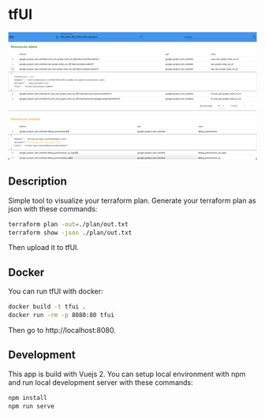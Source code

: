# tfUI

![](img/main_page.png)

## Description
Simple tool to visualize your terraform plan.
Generate your terraform plan as json with these commands:

```bash
terraform plan -out=./plan/out.txt
terraform show -json ./plan/out.txt
```

Then upload it to tfUI.

## Docker

You can run tfUI with docker:

```bash
docker build -t tfui .
docker run -rm -p 8080:80 tfui
```

Then go to http://localhost:8080.


## Development

This app is build with Vuejs 2. You can setup local environment with npm and run local development server with these commands:

```bash
npm install
npm run serve
```
